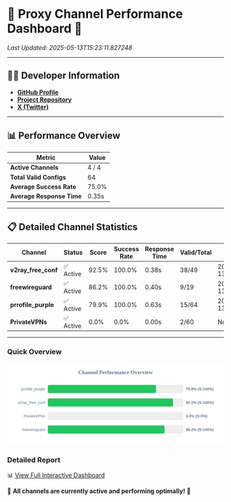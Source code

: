 # 🌟 Proxy Channel Performance Dashboard 🌟

_Last Updated: 2025-05-13T15:23:11.827248_

---

## 👩‍💻 Developer Information

- **[GitHub Profile](https://github.com/4n0nymou3)**  
- **[Project Repository](https://github.com/4n0nymou3/multi-proxy-config-fetcher)**  
- **[X (Twitter)](https://x.com/4n0nymou3)**  

---

## 📊 Performance Overview

| Metric                | Value       |
|-----------------------|-------------|
| **Active Channels**   | 4 / 4       |
| **Total Valid Configs** | 64          |
| **Average Success Rate** | 75.0%      |
| **Average Response Time** | 0.35s       |

---

## 📋 Detailed Channel Statistics

| Channel          | Status     | Score  | Success Rate | Response Time | Valid/Total | Last Success               |
|------------------|------------|--------|--------------|---------------|-------------|----------------------------|
| **v2ray_free_conf**  | ✅ Active  | 92.5%  | 100.0% | 0.38s         | 38/49       | 2025-05-13T15:23:00.164642 |
| **freewireguard**  | ✅ Active  | 86.2%  | 100.0% | 0.40s         | 9/19       | 2025-05-13T15:23:11.825350 |
| **prrofile_purple**  | ✅ Active  | 79.9%  | 100.0% | 0.63s         | 15/64       | 2025-05-13T15:22:59.629815 |
| **PrivateVPNs**  | ✅ Active  | 0.0%  | 0.0% | 0.00s         | 2/60       | None |

---

### Quick Overview
<div align="center">
  <a href="https://raw.githubusercontent.com/nullluser/NullRepo/refs/heads/main/assets/channel_stats_chart.svg">
    <img src="https://raw.githubusercontent.com/nullluser/NullRepo/refs/heads/main/assets/channel_stats_chart.svg" alt="Source Performance Statistics" width="800">
  </a>
</div>

### Detailed Report
📊 [View Full Interactive Dashboard](https://htmlpreview.github.io/?https://github.com/nullluser/NullRepo/blob/main/assets/performance_report.html)

🎉 **All channels are currently active and performing optimally!** 🎉
